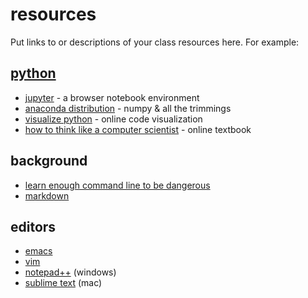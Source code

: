 resources
=========

Put links to or descriptions of your class resources here. For example:

[python](https://www.python.org)
--------------------------------

* [jupyter](http://jupyter.readthedocs.io/en/latest/install.html) - a browser notebook environment
* [anaconda distribution](https://www.anaconda.com/download/#macos) - numpy & all the trimmings
* [visualize python](http://pythontutor.com/) - online code visualization 
* [how to think like a computer scientist](http://interactivepython.org/runestone/static/thinkcspy/index.html) - online textbook

background
----------

* [learn enough command line to be dangerous](https://www.learnenough.com/command-line-tutorial)
* [markdown](https://github.com/adam-p/markdown-here/wiki/Markdown-Cheatsheet)

editors
-------

* [emacs](https://www.gnu.org/software/emacs/ "this is the tooltip")
* [vim](http://www.vim.org/)
* [notepad++](https://notepad-plus-plus.org/) (windows)
* [sublime text](https://www.sublimetext.com/) (mac)






